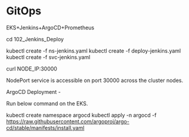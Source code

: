 # GitOps
EKS+Jenkins+ArgoCD+Prometheus


cd 102_Jenkins_Deploy

kubectl create -f ns-jenkins.yaml 
kubectl create -f deploy-jenkins.yaml
kubectl create -f svc-jenkins.yaml 

curl NODE_IP:30000

NodePort service is accessible on port 30000 across the cluster nodes. 


ArgoCD Deployment -

Run below command on the EKS. 

kubectl create namespace argocd
kubectl apply -n argocd -f https://raw.githubusercontent.com/argoproj/argo-cd/stable/manifests/install.yaml




